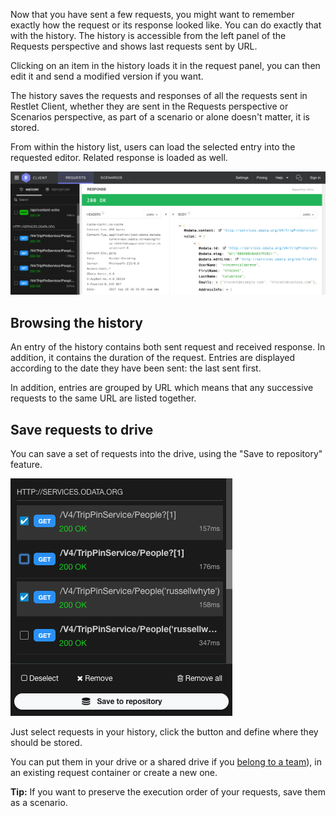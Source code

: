 Now that you have sent a few requests, you might want to remember exactly how the request or its response looked like. You can do exactly that with the history. The history is accessible from the left panel of the Requests perspective and shows last requests sent by URL. 

Clicking on an item in the history loads it in the request panel, you can then edit it and send a modified version if you want.

The history saves the requests and responses of all the requests sent in Restlet Client, whether they are sent in the Requests perspective or Scenarios perspective, as part of a scenario or alone doesn't matter, it is stored. 

From within the history list, users can load the selected entry into the requested editor. Related response is loaded as well.

![History](images/restlet-client-history.png)

<a class="anchor" name="browsing-the-history"></a>
## Browsing the history

An entry of the history contains both sent request and received response. In addition, it contains the duration of the request.
Entries are displayed according to the date they have been sent: the last sent first.

In addition, entries are grouped by URL which means that any successive requests to the same URL are listed together.

<a class="anchor" name="save-requests-to-drive"></a>
## Save requests to drive

You can save a set of requests into the drive, using the "Save to repository" feature.

![Save to repository](images/restlet-client-save-to-repo.png)

Just select requests in your history, click the button and define where they should be stored.

You can put them in your drive or a shared drive if you [belong to a team](./collaborating)), in an existing request container or create a new one. 

__Tip:__ If you want to preserve the execution order of your requests, save them as a scenario.
